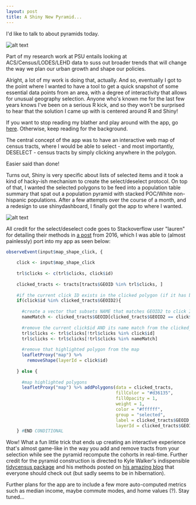 ```yaml
---
layout: post
title: A Shiny New Pyramid...
---
```

I'd like to talk to about pyramids today.

![alt text](https://media.giphy.com/media/l2Je7PWhXi9m3Ar04/giphy.gif "Wait, keep reading!")

Part of my research work at PSU entails looking at ACS/Census/LODES/LEHD data to suss out broader trends that will change the way we plan our urban growth and shape our policies.

Alright, a lot of my work is doing that, actually. And so, eventually I got to the point where I wanted to have a tool to get a quick snapshot of some essential data points from an area, with a degree of interactivity that allows for unusual geography selection. Anyone who's known me for the last few years knows I've been on a serious R kick, and so they won't be surprised to hear that the solution I came up with is centered around R and Shiny! 

If you want to stop reading my blather and play around with the app, go [here](https://jdsher.shinyapps.io/PyramidApp/). Otherwise, keep reading for the background.  

The central concept of the app was to have an interactive web map of census tracts, where I would be able to select - and most importantly, DESELECT - census tracts by simply clicking anywhere in the polygon. 

Easier said than done! 

Turns out, Shiny is very specific about lists of selected items and it took a kind of hacky-ish mechanism to create the select/deselect protocol. On top of that, I wanted the selected polygons to be feed into a population table summary that spat out a population pyramid with stacked POC/White non-hispanic populations. After a few attempts over the course of a month, and a redesign to use shinydashboard, I finally got the app to where I wanted.

![alt text](./master/images/pyramid.gif "Eminently clickable")

All credit for the select/deselect code goes to Stackoverflow user "lauren" for detailing their methods in [a post](https://stackoverflow.com/questions/41104576/changing-styles-when-selecting-and-deselecting-multiple-polygons-with-leaflet-sh) from 2016, which I was able to (almost painlessly) port into my app as seen below:

```r
observeEvent(input$map_shape_click, {
    
    click <- input$map_shape_click
    
    trl$clicks <- c(trl$clicks, click$id)
    
    clicked_tracts <- tracts[tracts$GEOID %in% trl$clicks, ]
    
    #if the current click ID exists in the clicked polygon (if it has been clicked twice)
    if(click$id %in% clicked_tracts$GEOID2){
      
      #create a vector that subsets NAME that matches GEOID2 to click ID
      nameMatch <- clicked_tracts$GEOID[clicked_tracts$GEOID2 == click$id]
      
      #remove the current click$id AND its name match from the clicked_tracts shapefile
      trl$clicks <- trl$clicks[!trl$clicks %in% click$id] 
      trl$clicks <- trl$clicks[!trl$clicks %in% nameMatch]
      
      #remove that highlighted polygon from the map
      leafletProxy("map") %>% 
        removeShape(layerId = click$id)
      
    } else {
      
      #map highlighted polygons
      leafletProxy("map") %>% addPolygons(data = clicked_tracts,
                                          fillColor = "#d36135",
                                          fillOpacity = 1,
                                          weight = 1,
                                          color = "#ffffff",
                                          group = "selected",
                                          label = clicked_tracts$GEOID, 
                                          layerId = clicked_tracts$GEOID2)
    } #END CONDITIONAL
```
Wow! What a fun little trick that ends up creating an interactive experience that's almost game-like in the way you add and remove tracts from your selection while see the pyramid recompute the cohorts in real-time. Further credit for the pyramid construction is directed to Kyle Walker's indispensible [tidycensus package](https://walkerke.github.io/tidycensus/) and his methods posted on [his amazing blog](https://walkerke.github.io/) that everyone should check out (but sadly seems to be in hibernation).

Further plans for the app are to include a few more auto-computed metrics such as median income, maybe commute modes, and home values (?). Stay tuned...
